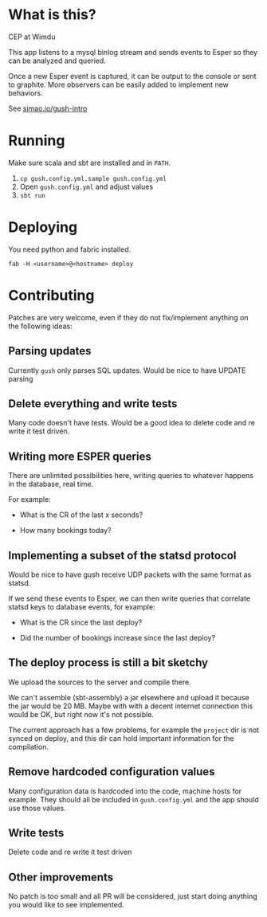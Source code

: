 # What is this?

CEP at Wimdu

This app listens to a mysql binlog stream and sends events to Esper so
they can be analyzed and queried.

Once a new Esper event is captured, it can be output to the console or
sent to graphite. More observers can be easily added to implement new
behaviors.

See [simao.io/gush-intro](http://simao.io/gush-intro)

# Running

Make sure scala and sbt are installed and in `PATH`.

1. `cp gush.config.yml.sample gush.config.yml`
2. Open `gush.config.yml` and adjust values
3. `sbt run`

# Deploying

You need python and fabric installed.

    fab -H <username>@<hostname> deploy

# Contributing

Patches are very welcome, even if they do not fix/implement anything
on the following ideas:

## Parsing updates

Currently `gush` only parses SQL updates. Would be nice to have UPDATE parsing

## Delete everything and write tests

Many code doesn't have tests. Would be a good idea to delete code and
re write it test driven.

## Writing more ESPER queries

There are unlimited possibilities here, writing queries to whatever happens in the database, real time.

For example:

- What is the CR of the last x seconds?

- How many bookings today?

## Implementing a subset of the statsd protocol

Would be nice to have gush receive UDP packets with the same format as
statsd.

If we send these events to Esper, we can then write queries that correlate statsd keys to database events, for example:

- What is the CR since the last deploy?

- Did the number of bookings increase since the last deploy?

## The deploy process is still a bit sketchy

We upload the sources to the server and compile there.

We can't assemble (sbt-assembly) a jar elsewhere and upload it because
the jar would be 20 MB. Maybe with with a decent internet connection
this would be OK, but right now it's not possible.

The current approach has a few problems, for example the `project` dir
is not synced on deploy, and this dir can hold important information
for the compilation.

## Remove hardcoded configuration values

Many configuration data is hardcoded into the code, machine hosts for
example. They should all be included in `gush.config.yml` and the app
should use those values.

## Write tests

Delete code and re write it test driven

## Other improvements

No patch is too small and all PR will be considered, just start doing
anything you would like to see implemented.

